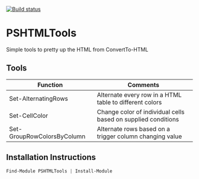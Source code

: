 [![Build status](https://ci.appveyor.com/api/projects/status/jsy9xqt0t8atdan5?svg=true)](https://ci.appveyor.com/project/MartinPugh/pshtmltools)

# PSHTMLTools
Simple tools to pretty up the HTML from ConvertTo-HTML


Tools
-----

| Function            | Comments                                                      |
| ------------------- | ------------------------------------------------------------- |
| Set-AlternatingRows | Alternate every row in a HTML table to different colors       |
| Set-CellColor       | Change color of individual cells based on supplied conditions |
| Set-GroupRowColorsByColumn | Alternate rows based on a trigger column changing value | 


Installation Instructions
-------------------------

```powershell
Find-Module PSHTMLTools | Install-Module
```